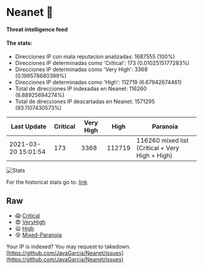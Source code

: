 # Neanet :hocho:
#### Threat intelligence feed
#### The stats:

- Direcciones IP con mala reputacion analizadas: 1687555 (100%)
- Direcciones IP determinadas como 'Critical':  173 (0.0102515177283%)
- Direcciones IP determinadas como 'Very High':  3368 (0.199578680399%)
- Direcciones IP determinadas como 'High':  112719 (6.67942674461)
- Total de direcciones IP indexadas en Neanet:  116260 (6.88925694274%)
- Total de direcciones IP descartadas en Neanet:  1571295 (93.1107430573%)

| Last Update | Critical | Very High | High | Paranoia |
| --- | --- | --- | --- | --- |
| 2021-03-20 15:01:54 | 173 | 3368 | 112719 | 116260 mixed list (Critical + Very High + High)|

![Stats](https://docs.google.com/spreadsheets/d/e/2PACX-1vSnaNMIXVabIpDJjufMlzH7poXnshF3mgd8Is1g9ytUEzVsP5my4Trn8f-xkoLLQ38xpL3HtmUexLo6/pubchart?oid=501124687&format=image)

For the historical stats go to: [link](/stats.csv)
## Raw
- :scream: [Critical](https://raw.githubusercontent.com/JavaGarcia/Neanet/master/blacklists/neanet_critical.txt)
- :fearful: [VeryHigh](https://raw.githubusercontent.com/JavaGarcia/Neanet/master/blacklists/neanet_veryHigh.txtt)
- :frowning: [High](https://raw.githubusercontent.com/JavaGarcia/Neanet/master/blacklists/neanet_high.txt)
- :dizzy_face: [Mixed-Paranoia](https://raw.githubusercontent.com/JavaGarcia/Neanet/master/blacklists/neanet_all.txt)


Your IP is indexed? You may request to takedown. [https://github.com/JavaGarcia/Neanet/issues](https://github.com/JavaGarcia/Neanet/issues)











































































































































































































































































































































































































































































































































































































































































































































































































































































































































































































































































































































































































































































































































































































































































































































































































































































































































































































































































































































































































































































































































































































































































































































































































































































































































































































































































































































































































































































































































































































































































































































































































































































































































































































































































































































































































































































































































































































































































































































































































































































































































































































































































































































































































































































































































































































































































































































































































































































































































































































































































































































































































